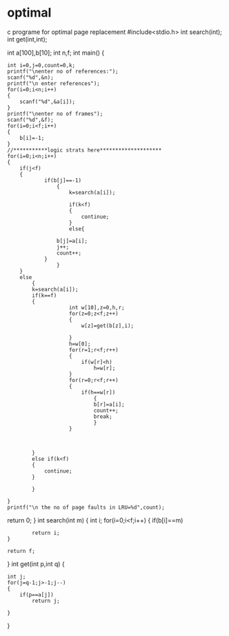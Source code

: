 # optimal
c programe for optimal page replacement 
#include<stdio.h>
int search(int);
int get(int,int); 

int a[100],b[10];
int n,f;
int  main()
{


	int i=0,j=0,count=0,k;
	printf("\nenter no of references:");
	scanf("%d",&n);
	printf("\n enter references");
	for(i=0;i<n;i++)
	{
		scanf("%d",&a[i]);
	}
	printf("\nenter no of frames");
	scanf("%d",&f);
	for(i=0;i<f;i++)
	{
		b[i]=-1;
	}
	//***********logic strats here********************
	for(i=0;i<n;i++)
	{
		if(j<f)
		{
				if(b[j]==-1)
					{
						k=search(a[i]);
						
						if(k<f)
						{
							continue;
						}
						else{
						
					b[j]=a[i];
					j++;
					count++;
				}
					}
		}
		else
			{
			k=search(a[i]);
			if(k==f)
			{
						int w[10],z=0,h,r;
						for(z=0;z<f;z++)
						{
							w[z]=get(b[z],i);
						
						}
						h=w[0];
						for(r=1;r<f;r++)
						{
							if(w[r]<h)
								h=w[r];
						}
						for(r=0;r<f;r++)
						{
							if(h==w[r])
								{
								b[r]=a[i];
								count++;
								break;	
								}
						}
						
						
					
			} 
			else if(k<f)
			{
				continue;
			}
				
			}
			
	}
	printf("\n the no of page faults in LRU=%d",count);
return 0;
}
int search(int m)
{
	int i;
	for(i=0;i<f;i++)
	{
		if(b[i]==m)
		
			return i;
	}
		
	return f;

}
int get(int p,int q)
{

	int j;
	for(j=q-1;j>-1;j--)
	{
		if(p==a[j])
			return j;
			
	}

}
